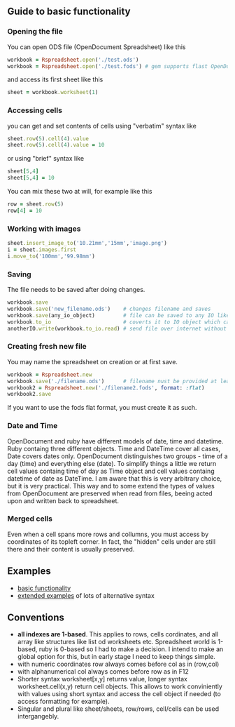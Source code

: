 ## Guide to basic functionality
### Opening the file

You can open ODS file (OpenDocument Spreadsheet) like this
````ruby
workbook = Rspreadsheet.open('./test.ods')
workbook = Rspreadsheet.open('./test.fods') # gem supports flast OpenDocument format
````
and access its first sheet like this
````ruby
sheet = workbook.worksheet(1)
````
### Accessing cells

you can get and set contents of cells using "verbatim" syntax like
````ruby
sheet.row(5).cell(4).value
sheet.row(5).cell(4).value = 10
````
or using "brief" syntax like
````ruby
sheet[5,4]
sheet[5,4] = 10
````

You can mix these two at will, for example like this
````ruby
row = sheet.row(5)
row[4] = 10
````

### Working with images
````ruby
sheet.insert_image_to('10.21mm','15mm','image.png')
i = sheet.images.first
i.move_to('100mm','99.98mm')
````

### Saving
The file needs to be saved after doing changes.
````ruby
workbook.save
workbook.save('new_filename.ods')    # changes filename and saves
workbook.save(any_io_object)         # file can be saved to any IO like object as well
workbook.to_io                       # coverts it to IO object which can be used to
anotherIO.write(workbook.to_io.read) # send file over internet without saving it first
````

### Creating fresh new file
You may name the spreadsheet on creation or at first save.

````ruby
workbook = Rspreadsheet.new
workbook.save('./filename.ods')      # filename nust be provided at least on first save
workbook2 = Rspreadsheet.new('./filename2.fods', format: :flat)
workbook2.save
````

If you want to use the fods flat format, you must create it as such.

### Date and Time
OpenDocument and ruby have different models of date, time and datetime. Ruby containg three different objects. Time and DateTime cover all cases, Date covers dates only. OpenDocument distinguishes two groups - time of a day (time) and everything else (date). To simplify things a little we return cell values containg time of day as Time object and cell values containg datetime of date as DateTime. I am aware that this is very arbitrary choice, but it is very practical. This way and to some extend the types of values from OpenDocument are preserved when read from files, beeing acted upon and written back to spreadsheet.

### Merged cells
Even when a cell spans more rows and collumns, you must access by coordinates of its topleft corner. In fact, the "hidden" cells under are still there and their content is usually preserved.


## Examples

  * [basic functionality](https://gist.github.com/gorn/42e33d086d9b4fda10ec)
  * [extended examples](https://gist.github.com/gorn/b432e6a69e82628349e6) of lots of alternative syntax

## Conventions
  * **all indexes are 1-based**. This applies to rows, cells cordinates, and all array like structures like list od  worksheets etc. Spreadsheet world is 1-based, ruby is 0-based so I had to make a decision. I intend to make an global option for this, but in early stage I need to keep things simple.
  * with numeric coordinates row always comes before col as in  (row,col)
  * with alphanumerical col always comes before row as in F12
  * Shorter syntax worksheet[x,y] returns value, longer syntax worksheet.cell(x,y) return cell objects. This allows to work conviniently with values using short syntax and access the cell object if needed (to access formatting for example).
  * Singular and plural like sheet/sheets, row/rows, cell/cells can be used intergangebly.

